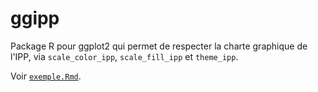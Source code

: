 # ggipp

Package R pour ggplot2 qui permet de respecter la charte graphique de l'IPP, via
`scale_color_ipp`, `scale_fill_ipp` et `theme_ipp`. 

Voir [`exemple.Rmd`](./exemple.Rmd).

